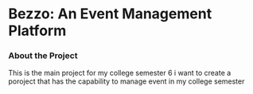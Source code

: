 # Bezzo: An Event Management Platform

### About the Project

This is the main project for my college semester 6
i want to create a poroject that has the capability to manage event in my college semester